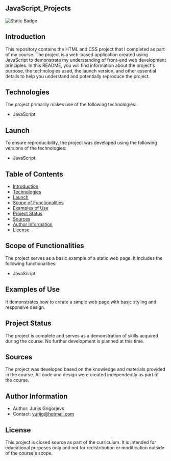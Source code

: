 ## **JavaScript_Projects**
![Static Badge](https://img.shields.io/badge/JavaScript-yellow)

## **Introduction**
This repository contains the HTML and CSS project that I completed as part of my course. The project is a web-based application created using JavaScript to demonstrate my understanding of front-end web development principles. In this README, you will find information about the project's purpose, the technologies used, the launch version, and other essential details to help you understand and potentially reproduce the project.

## **Technologies**
The project primarily makes use of the following technologies:
- JavaScript

## **Launch**
To ensure reproducibility, the project was developed using the following versions of the technologies:
- JavaScript

## **Table of Contents**
- [Introduction](#introduction)
- [Technologies](#technologies)
- [Launch](#launch)
- [Scope of Functionalities](#scope-of-functionalities)
- [Examples of Use](#examples-of-use)
- [Project Status](#project-status)
- [Sources](#sources)
- [Author Information](#author-information)
- [License](#license)

## **Scope of Functionalities**
The project serves as a basic example of a static web page. It includes the following functionalities:
- JavaScript

## **Examples of Use**
It demonstrates how to create a simple web page with basic styling and responsive design.

## **Project Status**
The project is complete and serves as a demonstration of skills acquired during the course. No further development is planned at this time.

## **Sources**
The project was developed based on the knowledge and materials provided in the course. All code and design were created independently as part of the course.

## **Author Information**
- Author:     Jurijs Grigorjevs
- Contact:    yurijg@hotmail.com

## **License**
This project is closed source as part of the curriculum. It is intended for educational purposes only and not for redistribution or modification outside of the course's scope.
